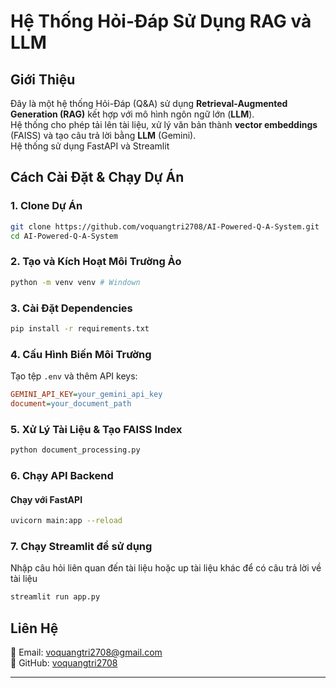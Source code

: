
# **Hệ Thống Hỏi-Đáp Sử Dụng RAG và LLM**  

## **Giới Thiệu**  
Đây là một hệ thống Hỏi-Đáp (Q&A) sử dụng **Retrieval-Augmented Generation (RAG)** kết hợp với mô hình ngôn ngữ lớn (**LLM**).  
Hệ thống cho phép tải lên tài liệu, xử lý văn bản thành **vector embeddings** (FAISS) và tạo câu trả lời bằng **LLM** (Gemini).  
Hệ thống sử dụng FastAPI và Streamlit 



## **Cách Cài Đặt & Chạy Dự Án**  

### **1. Clone Dự Án**  
```sh
git clone https://github.com/voquangtri2708/AI-Powered-Q-A-System.git
cd AI-Powered-Q-A-System
```

### **2. Tạo và Kích Hoạt Môi Trường Ảo**  
```sh
python -m venv venv # Windown
```

### **3. Cài Đặt Dependencies**  
```sh
pip install -r requirements.txt
```

### **4. Cấu Hình Biến Môi Trường**  
Tạo tệp `.env` và thêm API keys:  
```ini
GEMINI_API_KEY=your_gemini_api_key
document=your_document_path
```

### **5. Xử Lý Tài Liệu & Tạo FAISS Index**  
```sh
python document_processing.py
```

### **6. Chạy API Backend**  
#### **Chạy với FastAPI**  
```sh
uvicorn main:app --reload
```

### **7. Chạy Streamlit để sử dụng**  
Nhập câu hỏi liên quan đến tài liệu hoặc up tài liệu khác để có câu trả lời về tài liệu 

```sh
streamlit run app.py
```


## **Liên Hệ**  
📧 Email: voquangtri2708@gmail.com  
🔗 GitHub: [voquangtri2708](https://github.com/voquangtri2708)  

---
